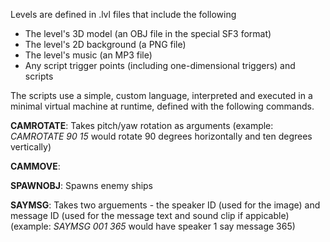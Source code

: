 Levels are defined in .lvl files that include the following
- The level's 3D model (an OBJ file in the special SF3 format)
- The level's 2D background (a PNG file)
- The level's music (an MP3 file)
- Any script trigger points (including one-dimensional triggers) and scripts

The scripts use a simple, custom language, interpreted and executed in a minimal virtual machine at runtime, defined with the following commands.

**CAMROTATE**: Takes pitch/yaw rotation as arguments (example: _CAMROTATE 90 15_ would rotate 90 degrees horizontally and ten degrees vertically)

**CAMMOVE**: 

**SPAWNOBJ**: Spawns enemy ships

**SAYMSG**: Takes two arguements - the speaker ID (used for the image) and message ID (used for the message text and sound clip if appicable) (example: _SAYMSG 001 365_ would have speaker 1 say message 365)

